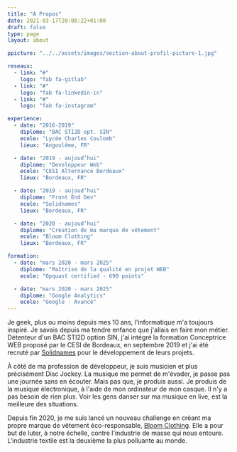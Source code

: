 ```yaml
---
title: "A Propos"
date: 2021-03-17T20:08:22+01:00
draft: false
type: page
layout: about

ppicture: "../../assets/images/section-about-profil-picture-1.jpg"

reseaux:
  - link: "#"
    logo: "fab fa-gitlab"
  - link: "#"
    logo: "fab fa-linkedin-in"
  - link: "#"
    logo: "fab fa-instagram"

experience:
  - date: "2016-2019"
    diplome: "BAC STI2D opt. SIN"
    ecole: "Lycée Charles Coulomb"
    lieux: "Angoulême, FR"

  - date: "2019 - aujoud’hui"
    diplome: "Developpeur Web"
    ecole: "CESI Alternance Bordeaux"
    lieux: "Bordeaux, FR"

  - date: "2019 - aujoud’hui"
    diplome: "Front End Dev"
    ecole: "Solidnames"
    lieux: "Bordeaux, FR"

  - date: "2020 - aujoud’hui"
    diplome: "Création de ma marque de vêtement"
    ecole: "Bloom Clothing"
    lieux: "Bordeaux, FR"

formation:
  - date: "mars 2020 - mars 2025"
    diplome: "Maîtrise de la qualité en projet WEB"
    ecole: "Opquast certified - 690 points"

  - date: "mars 2020 - mars 2025"
    diplome: "Google Analytics"
    ecole: "Google - Avancé"
---
```

Je geek, plus ou moins depuis mes 10 ans, l'informatique m'a toujours inspiré. Je savais depuis ma tendre enfance que j'allais en faire mon métier. Détenteur d'un BAC STI2D option SIN, j'ai intégré la formation Conceptrice WEB proposé par le CESI de Bordeaux, en septembre 2019 et j'ai été recruté par [Solidnames](https://solidnames.fr/) pour le développement de leurs projets.  

À côté de ma profession de développeur, je suis musicien et plus précisément Disc Jockey. La musique me permet de m'évader, je passe pas une journée sans en écouter. Mais pas que, je produis aussi. Je produis de la musique électronique, à l'aide de mon ordinateur de mon casque. Il n'y a pas besoin de rien plus. Voir les gens danser sur ma musique en live, est la meilleure des situations.  

Depuis fin 2020, je me suis lancé un nouveau challenge en créant ma propre marque de vêtement éco-responsable, [Bloom Clothing](https://bloom-clothing.fr/). Elle a pour but de luter, à notre échelle, contre l'industrie de masse qui nous entoure. L'industrie textile est la deuxième la plus polluante au monde.